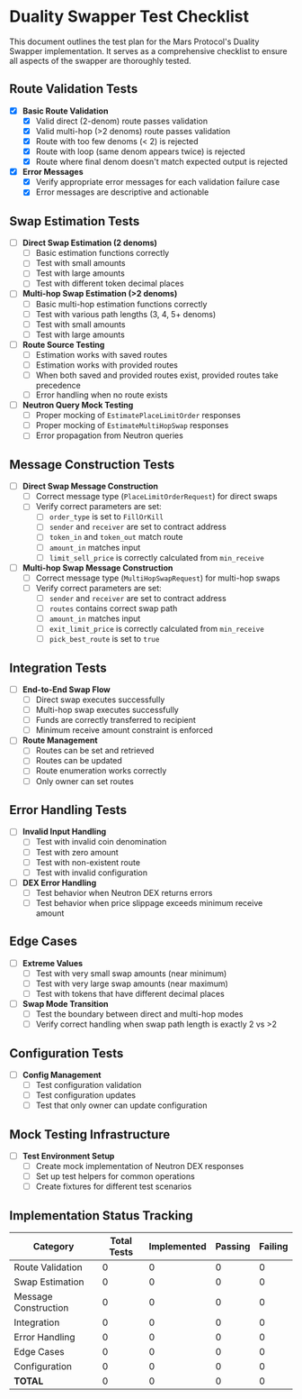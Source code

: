 # Duality Swapper Test Checklist

This document outlines the test plan for the Mars Protocol's Duality Swapper implementation. It serves as a comprehensive checklist to ensure all aspects of the swapper are thoroughly tested.

## Route Validation Tests

- [x] **Basic Route Validation**
  - [x] Valid direct (2-denom) route passes validation
  - [x] Valid multi-hop (>2 denoms) route passes validation
  - [x] Route with too few denoms (< 2) is rejected
  - [x] Route with loop (same denom appears twice) is rejected
  - [x] Route where final denom doesn't match expected output is rejected

- [x] **Error Messages**
  - [x] Verify appropriate error messages for each validation failure case
  - [x] Error messages are descriptive and actionable

## Swap Estimation Tests

- [ ] **Direct Swap Estimation (2 denoms)**
  - [ ] Basic estimation functions correctly
  - [ ] Test with small amounts
  - [ ] Test with large amounts
  - [ ] Test with different token decimal places

- [ ] **Multi-hop Swap Estimation (>2 denoms)**
  - [ ] Basic multi-hop estimation functions correctly
  - [ ] Test with various path lengths (3, 4, 5+ denoms)
  - [ ] Test with small amounts
  - [ ] Test with large amounts

- [ ] **Route Source Testing**
  - [ ] Estimation works with saved routes
  - [ ] Estimation works with provided routes
  - [ ] When both saved and provided routes exist, provided routes take precedence
  - [ ] Error handling when no route exists

- [ ] **Neutron Query Mock Testing**
  - [ ] Proper mocking of `EstimatePlaceLimitOrder` responses
  - [ ] Proper mocking of `EstimateMultiHopSwap` responses
  - [ ] Error propagation from Neutron queries

## Message Construction Tests

- [ ] **Direct Swap Message Construction**
  - [ ] Correct message type (`PlaceLimitOrderRequest`) for direct swaps
  - [ ] Verify correct parameters are set:
    - [ ] `order_type` is set to `FillOrKill`
    - [ ] `sender` and `receiver` are set to contract address
    - [ ] `token_in` and `token_out` match route
    - [ ] `amount_in` matches input
    - [ ] `limit_sell_price` is correctly calculated from `min_receive`

- [ ] **Multi-hop Swap Message Construction**
  - [ ] Correct message type (`MultiHopSwapRequest`) for multi-hop swaps
  - [ ] Verify correct parameters are set:
    - [ ] `sender` and `receiver` are set to contract address
    - [ ] `routes` contains correct swap path
    - [ ] `amount_in` matches input
    - [ ] `exit_limit_price` is correctly calculated from `min_receive`
    - [ ] `pick_best_route` is set to `true`

## Integration Tests

- [ ] **End-to-End Swap Flow**
  - [ ] Direct swap executes successfully
  - [ ] Multi-hop swap executes successfully
  - [ ] Funds are correctly transferred to recipient
  - [ ] Minimum receive amount constraint is enforced

- [ ] **Route Management**
  - [ ] Routes can be set and retrieved
  - [ ] Routes can be updated
  - [ ] Route enumeration works correctly
  - [ ] Only owner can set routes

## Error Handling Tests

- [ ] **Invalid Input Handling**
  - [ ] Test with invalid coin denomination
  - [ ] Test with zero amount
  - [ ] Test with non-existent route
  - [ ] Test with invalid configuration

- [ ] **DEX Error Handling**
  - [ ] Test behavior when Neutron DEX returns errors
  - [ ] Test behavior when price slippage exceeds minimum receive amount

## Edge Cases

- [ ] **Extreme Values**
  - [ ] Test with very small swap amounts (near minimum)
  - [ ] Test with very large swap amounts (near maximum)
  - [ ] Test with tokens that have different decimal places

- [ ] **Swap Mode Transition**
  - [ ] Test the boundary between direct and multi-hop modes
  - [ ] Verify correct handling when swap path length is exactly 2 vs >2

## Configuration Tests

- [ ] **Config Management**
  - [ ] Test configuration validation
  - [ ] Test configuration updates
  - [ ] Test that only owner can update configuration

## Mock Testing Infrastructure

- [ ] **Test Environment Setup**
  - [ ] Create mock implementation of Neutron DEX responses
  - [ ] Set up test helpers for common operations
  - [ ] Create fixtures for different test scenarios

## Implementation Status Tracking

| Category | Total Tests | Implemented | Passing | Failing |
|----------|-------------|-------------|---------|---------|
| Route Validation | 0 | 0 | 0 | 0 |
| Swap Estimation | 0 | 0 | 0 | 0 |
| Message Construction | 0 | 0 | 0 | 0 |
| Integration | 0 | 0 | 0 | 0 |
| Error Handling | 0 | 0 | 0 | 0 |
| Edge Cases | 0 | 0 | 0 | 0 |
| Configuration | 0 | 0 | 0 | 0 |
| **TOTAL** | 0 | 0 | 0 | 0 |
